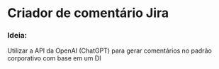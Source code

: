 # Criador de comentário Jira
### Ideia:
Utilizar a API da OpenAI (ChatGPT) para gerar comentários no padrão corporativo com base em um DI

